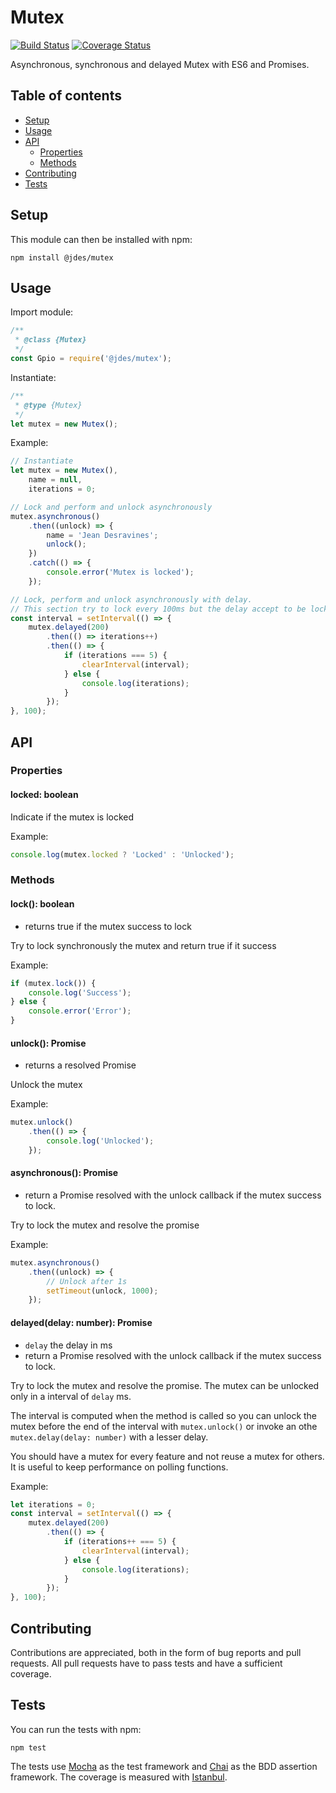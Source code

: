 # Mutex

[![Build Status](https://travis-ci.org/jeandesravines/mutex.svg)](https://travis-ci.org/jeandesravines/mutex)
[![Coverage Status](https://coveralls.io/repos/github/jeandesravines/mutex/badge.svg?branch=master)](https://coveralls.io/github/jeandesravines/mutex?branch=master)

Asynchronous, synchronous and delayed Mutex with ES6 and Promises.


## Table of contents

* [Setup](#setup)
* [Usage](#usage)
* [API](#api)
    * [Properties](#properties) 
    * [Methods](#methods) 
* [Contributing](#contributing) 
* [Tests](#tests) 


## Setup

This module can then be installed with npm:
```shell
npm install @jdes/mutex
```

## Usage

Import module:

```javascript
/**
 * @class {Mutex}
 */
const Gpio = require('@jdes/mutex');
```

Instantiate:

```javascript
/**
 * @type {Mutex}
 */
let mutex = new Mutex();
```

Example:

```javascript
// Instantiate
let mutex = new Mutex(),
    name = null,
    iterations = 0;

// Lock and perform and unlock asynchronously
mutex.asynchronous()
    .then((unlock) => {
    	name = 'Jean Desravines';
    	unlock();
    })
    .catch(() => {
    	console.error('Mutex is locked');
    });

// Lock, perform and unlock asynchronously with delay.
// This section try to lock every 100ms but the delay accept to be locked every 200ms.
const interval = setInterval(() => {
    mutex.delayed(200)
        .then(() => iterations++)
        .then(() => {
            if (iterations === 5) {
                clearInterval(interval);
            } else {
                console.log(iterations);
            }
        });
}, 100);
```


## API

### Properties

#### locked: boolean

Indicate if the mutex is locked

Example:

```javascript
console.log(mutex.locked ? 'Locked' : 'Unlocked');
```

### Methods

#### lock(): boolean

* returns true if the mutex success to lock

Try to lock synchronously the mutex and return true if it success

Example:

```javascript
if (mutex.lock()) {
    console.log('Success');
} else {
    console.error('Error');
}
```

#### unlock(): Promise

* returns a resolved Promise

Unlock the mutex

Example:

```javascript
mutex.unlock()
    .then(() => {
        console.log('Unlocked');
    });
```

#### asynchronous(): Promise

* return a Promise resolved with the unlock callback if the mutex success to lock.

Try to lock the mutex and resolve the promise

Example:

```javascript
mutex.asynchronous()
    .then((unlock) => {
        // Unlock after 1s
        setTimeout(unlock, 1000);
    });
```

#### delayed(delay: number): Promise

* `delay` the delay in ms
* return a Promise resolved with the unlock callback if the mutex success to lock.

Try to lock the mutex and resolve the promise.
The mutex can be unlocked only in a interval of `delay` ms.

The interval is computed when the method is called so you can unlock the mutex before the end of the interval with
`mutex.unlock()` or
invoke an othe `mutex.delay(delay: number)` with a lesser delay.

You should have a mutex for every feature and not reuse a mutex for others.
It is useful to keep performance on polling functions.

Example:

```javascript
let iterations = 0;
const interval = setInterval(() => {
    mutex.delayed(200)
        .then(() => {
            if (iterations++ === 5) {
                clearInterval(interval);
            } else {
                console.log(iterations);
            }
        });
}, 100);
```

## Contributing

Contributions are appreciated, both in the form of bug reports and pull requests.
All pull requests have to pass tests and have a sufficient coverage.

## Tests

You can run the tests with npm:
```shell
npm test
```

The tests use [Mocha](http://mochajs.org) as the test framework and [Chai](http://http://chaijs.com) as the BDD assertion framework.
The coverage is measured with [Istanbul](https://github.com/gotwarlost/istanbul).
